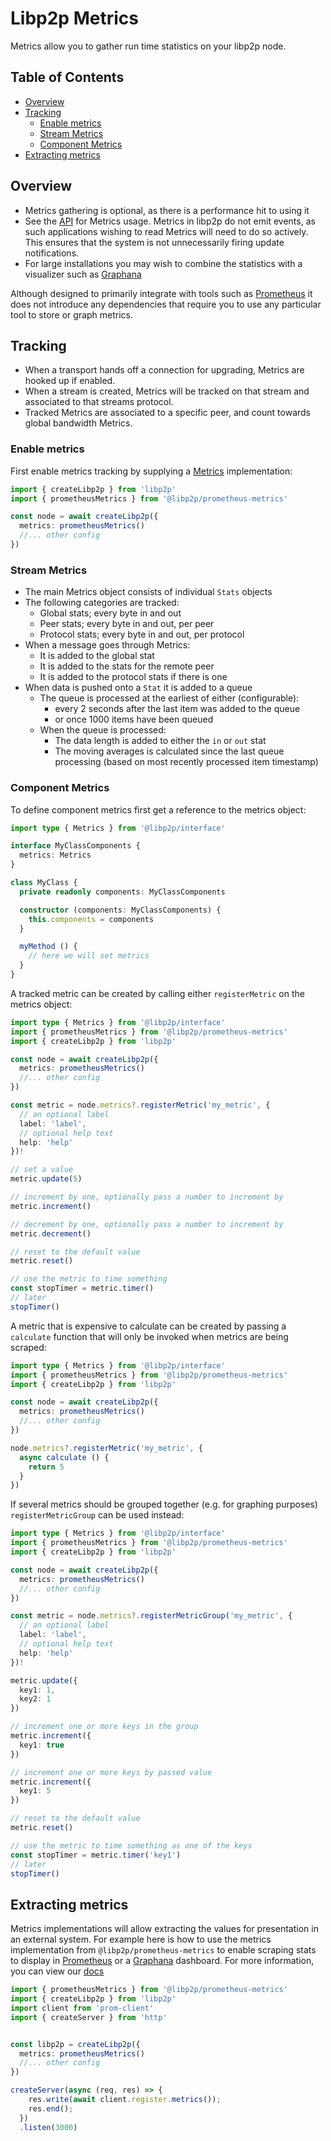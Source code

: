 # Libp2p Metrics <!-- omit in toc -->

Metrics allow you to gather run time statistics on your libp2p node.
## Table of Contents  <!-- omit in toc -->

- [Overview](#overview)
- [Tracking](#tracking)
  - [Enable metrics](#enable-metrics)
  - [Stream Metrics](#stream-metrics)
  - [Component Metrics](#component-metrics)
- [Extracting metrics](#extracting-metrics)

## Overview

- Metrics gathering is optional, as there is a performance hit to using it
- See the [API](https://github.com/libp2p/js-libp2p/blob/main/doc/API.md) for Metrics usage. Metrics in libp2p do not emit events, as such applications wishing to read Metrics will need to do so actively. This ensures that the system is not unnecessarily firing update notifications.
- For large installations you may wish to combine the statistics with a visualizer such as [Graphana](https://grafana.com/)

Although designed to primarily integrate with tools such as [Prometheus](https://prometheus.io/) it does not introduce any dependencies that require you to use any particular tool to store or graph metrics.

## Tracking

- When a transport hands off a connection for upgrading, Metrics are hooked up if enabled.
- When a stream is created, Metrics will be tracked on that stream and associated to that streams protocol.
- Tracked Metrics are associated to a specific peer, and count towards global bandwidth Metrics.

### Enable metrics

First enable metrics tracking by supplying a [Metrics](https://github.com/libp2p/js-libp2p/blob/main/packages/interface/src/metrics/index.ts#L150) implementation:

```TypeScript
import { createLibp2p } from 'libp2p'
import { prometheusMetrics } from '@libp2p/prometheus-metrics'

const node = await createLibp2p({
  metrics: prometheusMetrics()
  //... other config
})
```

### Stream Metrics

- The main Metrics object consists of individual `Stats` objects
- The following categories are tracked:
  - Global stats; every byte in and out
  - Peer stats; every byte in and out, per peer
  - Protocol stats; every byte in and out, per protocol
- When a message goes through Metrics:
  - It is added to the global stat
  - It is added to the stats for the remote peer
  - It is added to the protocol stats if there is one
- When data is pushed onto a `Stat` it is added to a queue
  - The queue is processed at the earliest of either (configurable):
    - every 2 seconds after the last item was added to the queue
    - or once 1000 items have been queued
  - When the queue is processed:
    - The data length is added to either the `in` or `out` stat
    - The moving averages is calculated since the last queue processing (based on most recently processed item timestamp)

### Component Metrics

To define component metrics first get a reference to the metrics object:

```TypeScript
import type { Metrics } from '@libp2p/interface'

interface MyClassComponents {
  metrics: Metrics
}

class MyClass {
  private readonly components: MyClassComponents

  constructor (components: MyClassComponents) {
    this.components = components
  }

  myMethod () {
    // here we will set metrics
  }
}
```

A tracked metric can be created by calling either `registerMetric` on the metrics object:

```TypeScript
import type { Metrics } from '@libp2p/interface'
import { prometheusMetrics } from '@libp2p/prometheus-metrics'
import { createLibp2p } from 'libp2p'

const node = await createLibp2p({
  metrics: prometheusMetrics()
  //... other config
})

const metric = node.metrics?.registerMetric('my_metric', {
  // an optional label
  label: 'label',
  // optional help text
  help: 'help'
})!

// set a value
metric.update(5)

// increment by one, optionally pass a number to increment by
metric.increment()

// decrement by one, optionally pass a number to increment by
metric.decrement()

// reset to the default value
metric.reset()

// use the metric to time something
const stopTimer = metric.timer()
// later
stopTimer()
```

A metric that is expensive to calculate can be created by passing a `calculate` function that will only be invoked when metrics are being scraped:

```TypeScript
import type { Metrics } from '@libp2p/interface'
import { prometheusMetrics } from '@libp2p/prometheus-metrics'
import { createLibp2p } from 'libp2p'

const node = await createLibp2p({
  metrics: prometheusMetrics()
  //... other config
})

node.metrics?.registerMetric('my_metric', {
  async calculate () {
    return 5
  }
})
```

If several metrics should be grouped together (e.g. for graphing purposes) `registerMetricGroup` can be used instead:

```TypeScript
import type { Metrics } from '@libp2p/interface'
import { prometheusMetrics } from '@libp2p/prometheus-metrics'
import { createLibp2p } from 'libp2p'

const node = await createLibp2p({
  metrics: prometheusMetrics()
  //... other config
})

const metric = node.metrics?.registerMetricGroup('my_metric', {
  // an optional label
  label: 'label',
  // optional help text
  help: 'help'
})!

metric.update({
  key1: 1,
  key2: 1
})

// increment one or more keys in the group
metric.increment({
  key1: true
})

// increment one or more keys by passed value
metric.increment({
  key1: 5
})

// reset to the default value
metric.reset()

// use the metric to time something as one of the keys
const stopTimer = metric.timer('key1')
// later
stopTimer()
```

## Extracting metrics

Metrics implementations will allow extracting the values for presentation in an external system. For example here is how to use the metrics implementation from `@libp2p/prometheus-metrics` to enable scraping stats to display in [Prometheus](https://prometheus.io/) or a [Graphana](https://grafana.com/) dashboard. For more information, you can view our [docs](https://libp2p.github.io/js-libp2p-prometheus-metrics/)


```TypeScript
import { prometheusMetrics } from '@libp2p/prometheus-metrics'
import { createLibp2p } from 'libp2p'
import client from 'prom-client'
import { createServer } from 'http'


const libp2p = createLibp2p({
  metrics: prometheusMetrics()
  //... other config
})

createServer(async (req, res) => {
    res.write(await client.register.metrics());
    res.end();
  })
  .listen(3000)
```
